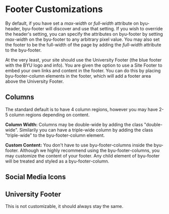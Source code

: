 # Footer Customizations
By default, if you have set a _max-width_ or _full-width_ attribute on byu-header, byu-footer will discover and use that setting. If you wish to override the header's setting, you can specify the attributes on byu-footer by setting _max-width_ on the byu-footer to any arbitrary pixel value. You may also set the footer to be the full-width of the page by adding the _full-width_ attribute to the byu-footer.

At the very least, your site should use the University Footer (the blue footer with the BYU logo and info). You are given the option to use a Site Footer to embed your own links and content in the footer. You can do this by placing byu-footer-column elements in the footer, which will add a footer area above the University Footer.

## Columns
The standard default is to have 4 column regions, however you may have 2-5 column regions depending on content.

__Column Width:__ Columns may be double-wide by adding the class "double-wide". Similarily you can have a triple-wide column by adding the class "triple-wide" to the byu-footer-column element.

__Custom Content:__ You don't have to use byu-footer-columns inside the byu-footer. Although we highly recommend using the byu-footer-columns, you may customize the content of your footer. Any child element of byu-footer will be treated and styled as a byu-footer-column.

## Social Media Icons


## University Footer
This is not customizable, it should always stay the same.
